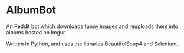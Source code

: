 # AlbumBot

An Reddit bot which downloads funny images and reuploads them into albums hosted on Imgur.

Written in Python, and uses the libraries BeautifulSoup4 and Selenium.
